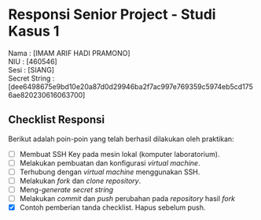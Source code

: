 # Responsi Senior Project - Studi Kasus 1

Nama : [IMAM ARIF HADI PRAMONO]  
NIU : [460546]  
Sesi : [SIANG]  
Secret String : [dee6498675e9bd10e20a87d0d29946ba2f7ac997e769359c5974eb5cd1756ae820230616063700]

## Checklist Responsi

Berikut adalah poin-poin yang telah berhasil dilakukan oleh praktikan:

- [ ] Membuat SSH Key pada mesin lokal (komputer laboratorium).
- [ ] Melakukan pembuatan dan konfigurasi _virtual machine_.
- [ ] Terhubung dengan _virtual machine_ menggunakan SSH.
- [ ] Melakukan _fork_ dan _clone_ _repository_.
- [ ] Meng-_generate_ _secret string_
- [ ] Melakukan _commit_ dan _push_ perubahan pada _repository_ hasil _fork_
- [x] Contoh pemberian tanda checklist. Hapus sebelum push.
